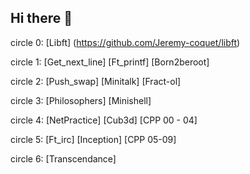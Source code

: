 ## Hi there 👋

<!--
**Jeremy-coquet/jeremy-coquet** is a ✨ _special_ ✨ repository because its `README.md` (this file) appears on your GitHub profile.

Here are some ideas to get you started:

- 🔭 I’m currently working on ...
- 🌱 I’m currently learning ...
- 👯 I’m looking to collaborate on ...
- 🤔 I’m looking for help with ...
- 💬 Ask me about ...
- 📫 How to reach me: ...
- 😄 Pronouns: ...
- ⚡ Fun fact: ...
-->

circle 0: 
  [Libft] (https://github.com/Jeremy-coquet/libft)
  
circle 1:
  [Get_next_line]
  [Ft_printf]
  [Born2beroot]
  
circle 2:
  [Push_swap]
  [Minitalk]
  [Fract-ol]
  
circle 3:
  [Philosophers]
  [Minishell]
  
circle 4:
  [NetPractice]
  [Cub3d]
  [CPP 00 - 04]

circle 5:
  [Ft_irc]
  [Inception]
  [CPP 05-09]

circle 6:
  [Transcendance]
  
